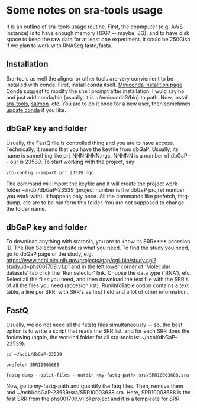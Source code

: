 # Some notes on sra-tools usage
It is an outline of sra-tools usage routine. First, the copmputer (e.g. AWS instance) is to have enough memory (16G? -- maybe, 8G), and to have disk space to keep the raw data for at least one experiment. It could be 250Gish if we plan to work with RNASeq fastq/fasta.

## Installation
Sra-tools as well the aligner or other tools are very convienient to be installed with conda. First, install conda itself. 
[Miniconda installtion page](https://docs.conda.io/en/latest/miniconda.html "Miniconda installtion page"). Conda suggest to modify the shell prompt after installation. I wuld say no and just add conda/bin (usually, it is ~/mniconda3/bin) to path. Now, install [sra-tools](https://anaconda.org/bioconda/sra-tools "sra-tooks installtion page in conda"), [salmon](https://anaconda.org/bioconda/salmon "salmon installtion page in conda"). etc. You are to do it once for a new user, then sometimes [update conda](https://docs.conda.io/projects/conda/en/latest/commands/update.html) if you like.

## dbGaP key and folder
Usually, the FastQ file is controlled thing and you are to have access. Technically, it means that you have the keyfile from dbGaP. Usually, its name is something like prj_NNNNNNN.ngc. NNNNN is a number of dbGaP -- our is 23539. To start working with the project, say:

`vdb-config --import prj_23539.ngc`

The command will import the keyfile and it will create the project work folder ~/ncbi/dbGaP-23539 (project number is the dbGaP projret number you work with). It happens only once. All the commands like prefetch, fatq-dump, etc are to be run form this folder. You are not supposed to change the folder name.

## dbGaP key and folder

To download anything with sratools, you are to know its SRR**** accesion ID. The [Run Selector](https://trace.ncbi.nlm.nih.gov/) website is what you need. To find the study you need, go to dbGaP page of the study, e.g. https://www.ncbi.nlm.nih.gov/projects/gap/cgi-bin/study.cgi?study_id=phs001709.v1.p1  and in the left lower corner of 'Molecular datasets' tab click the 'Run selector' link. Choose the data type ('RNA'), etc. Select all the files you need, and then download the text file with the SRR's of all the files you need (accesion list). RuniInfoTable option contains a text table, a line per SRR, with SRR's as first field and a lot of other information. 

## FastQ 
Usually, we do not need all the fatstq files simultaneously -- so, the best option is to write a script that reads the SRR list, and for each SRR does the foolowing (again, the workind folder for all sra-tools is: ~/ncbi/dbGaP-23539).

`cd ~/ncbi/dbGaP-23539`

`prefetch SRR10003688`

`fastq-dump --split-files --outdir <my-fastq-path> sra/SRR10003688.sra`

Now, go to my-fastq-path and quantify the fatq files. Then, remove them and ~/ncbi/dbGaP-23539/sra/SRR10003688.sra. Here, SRR10003688 is the first SRR from the phs001709.v1.p1 project and it is a templeate for SRR.

